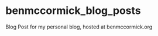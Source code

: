 benmccormick_blog_posts
=======================

Blog Post for my personal blog, hosted at benmccormick.org
